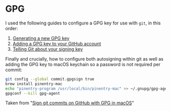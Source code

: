 # GPG

I used the following guides to configure a GPG key for use with `git`, in this order:

1. [Generating a new GPG key][1]
2. [Adding a GPG key to your GitHub account][2]
3. [Telling Git about your signing key][3]

Finally and crucially, how to configure both autosigning within git as well as adding the GPG key to macOS keychain so a password is not required per commit:

```sh
git config --global commit.gpgsign true
brew install pinentry-mac
echo "pinentry-program /usr/local/bin/pinentry-mac" >> ~/.gnupg/gpg-agent.conf
gpgconf --kill gpg-agent
```

Taken from "[Sign git commits on GitHub with GPG in macOS][4]"

[1]: https://docs.github.com/en/authentication/managing-commit-signature-verification/generating-a-new-gpg-key
[2]: https://docs.github.com/en/authentication/managing-commit-signature-verification/adding-a-gpg-key-to-your-github-account
[3]: https://docs.github.com/en/authentication/managing-commit-signature-verification/telling-git-about-your-signing-key
[4]: https://samuelsson.dev/sign-git-commits-on-github-with-gpg-in-macos/